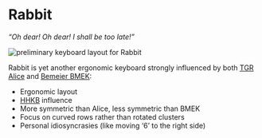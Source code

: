 # Rabbit
*“Oh dear! Oh dear! I shall be too late!”*

![preliminary keyboard layout for Rabbit](img/rabbit-prelim.jpg)

Rabbit is yet another ergonomic keyboard strongly influenced by both [TGR Alice](https://geekhack.org/index.php?topic=95009.0) and [Bemeier BMEK](https://github.com/bemeier/bmek):
* Ergonomic layout
* [HHKB](https://www.hhkeyboard.com/) influence
* More symmetric than Alice, less symmetric than BMEK
* Focus on curved rows rather than rotated clusters
* Personal idiosyncrasies (like moving ‘6’ to the right side)

